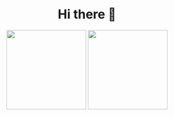 <h1 align="center">Hi there 👋</h1> 

<div align="center">
  <a href="https://github.com/little-hair">
   <img height="180em" src="https://github-readme-stats.vercel.app/api?username=little-hair&theme=tokyonight&show_icons=true"/></a> 
  <a href="https://github.com/savioandre?tab=repositories">
   <img height="180em" src="https://github-readme-stats.vercel.app/api/top-langs/?username=little-hair&layout=compact&langs_count=16&theme=tokyonight"/></a> 
 </div>

